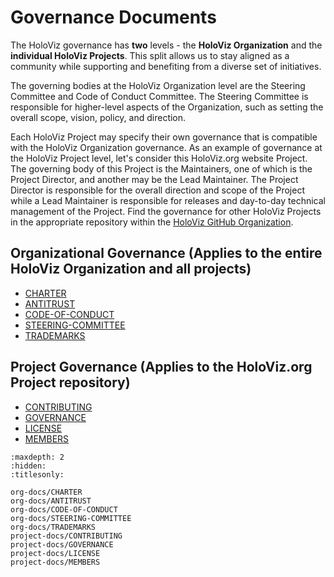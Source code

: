 # Governance Documents

The HoloViz governance has **two** levels - the **HoloViz Organization**
and the **individual HoloViz Projects**. This split allows us to stay aligned
as a community while supporting and benefiting from a diverse set of initiatives.

The governing bodies at the HoloViz Organization level are the Steering Committee
and Code of Conduct Committee. The Steering Committee is responsible for
higher-level aspects of the Organization, such as setting the overall scope, vision,
policy, and direction.

Each HoloViz Project may specify their own governance that is compatible with the HoloViz
Organization governance. As an example of governance at the HoloViz Project level,
let's consider this HoloViz.org website Project. The governing body of this Project
is the Maintainers, one of which is the Project Director, and another may be the
Lead Maintainer. The Project Director is responsible for the overall direction and
scope of the Project while a Lead Maintainer is responsible for releases and
day-to-day technical management of the Project. Find the governance for other HoloViz Projects in the appropriate
repository within the [HoloViz GitHub Organization](https://github.com/holoviz).


## Organizational Governance (Applies to the entire HoloViz Organization and all projects)

- [CHARTER](org-docs/CHARTER.md)
- [ANTITRUST](org-docs/ANTITRUST.md)
- [CODE-OF-CONDUCT](org-docs/CODE-OF-CONDUCT.md)
- [STEERING-COMMITTEE](org-docs/STEERING-COMMITTEE.md)
- [TRADEMARKS](org-docs/TRADEMARKS.md)

## Project Governance (Applies to the HoloViz.org Project repository)

- [CONTRIBUTING](project-docs/CONTRIBUTING.md)
- [GOVERNANCE](project-docs/GOVERNANCE.md)
- [LICENSE](project-docs/LICENSE.md)
- [MEMBERS](project-docs/MEMBERS.md)



```{toctree}
:maxdepth: 2
:hidden:
:titlesonly:

org-docs/CHARTER
org-docs/ANTITRUST
org-docs/CODE-OF-CONDUCT
org-docs/STEERING-COMMITTEE
org-docs/TRADEMARKS
project-docs/CONTRIBUTING
project-docs/GOVERNANCE
project-docs/LICENSE
project-docs/MEMBERS